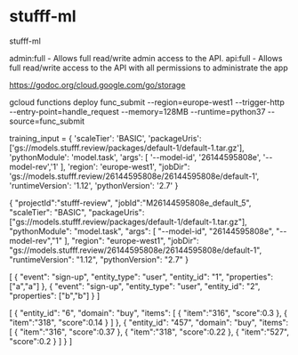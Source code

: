 # stufff-ml
stufff-ml


admin:full	- Allows full read/write admin access to the API.
api:full		- Allows full read/write access to the API with all permissions to administrate the app


https://godoc.org/cloud.google.com/go/storage

gcloud functions deploy func_submit --region=europe-west1 --trigger-http --entry-point=handle_request --memory=128MB --runtime=python37 --source=func_submit 

training_input = {
    'scaleTier': 'BASIC',
    'packageUris': ['gs://models.stufff.review/packages/default-1/default-1.tar.gz'],
    'pythonModule': 'model.task',
    'args': [
      '--model-id', '26144595808e',
      '--model-rev','1'
    ],
    'region': 'europe-west1',
    "jobDir": 'gs://models.stufff.review/26144595808e/26144595808e/default-1',
    'runtimeVersion': '1.12',
    'pythonVersion': '2.7'
  }
	
{
	"projectId":"stufff-review",
	"jobId":"M26144595808e_default_5",
	"scaleTier": "BASIC",
    "packageUris": ["gs://models.stufff.review/packages/default-1/default-1.tar.gz"],
    "pythonModule": "model.task",
    "args": [
      "--model-id", "26144595808e",
      "--model-rev","1"
    ],
    "region": "europe-west1",
    "jobDir": "gs://models.stufff.review/26144595808e/26144595808e/default-1",
    "runtimeVersion": "1.12",
    "pythonVersion": "2.7"
}

[
	{
		"event": "sign-up",
		"entity_type": "user",
		"entity_id": "1",
		"properties": ["a","a"]
		},
		{
		"event": "sign-up",
		"entity_type": "user",
		"entity_id": "2",
		"properties": ["b","b"]
	}
]




[
	{
		"entity_id": "6",
		"domain": "buy",
		"items": [
			{
				"item":"316",
				"score":0.3
			},
			{
				"item":"318",
				"score":0.14
			}
		]
	},
	{
		"entity_id": "457",
		"domain": "buy",
		"items": [
			{
				"item":"316",
				"score":0.37
			},
			{
				"item":"318",
				"score":0.22
			},
			{
				"item":"527",
				"score":0.2
			}
		]
	}
]
